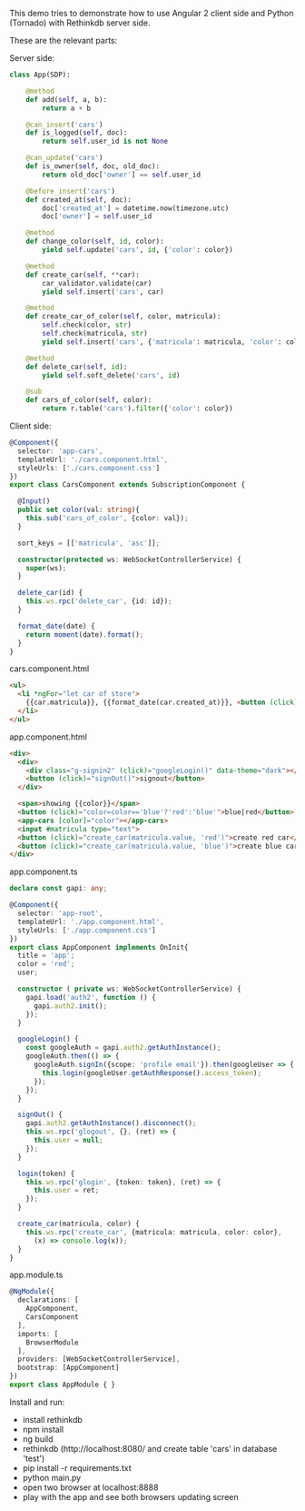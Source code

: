 This demo tries to demonstrate how to use Angular 2 client side and Python (Tornado) with Rethinkdb server side.

These are the relevant parts:

Server side:

```python
class App(SDP):

    @method
    def add(self, a, b):
        return a + b

    @can_insert('cars')
    def is_logged(self, doc):
        return self.user_id is not None

    @can_update('cars')
    def is_owner(self, doc, old_doc):
        return old_doc['owner'] == self.user_id

    @before_insert('cars')
    def created_at(self, doc):
        doc['created_at'] = datetime.now(timezone.utc)
        doc['owner'] = self.user_id

    @method
    def change_color(self, id, color):
        yield self.update('cars', id, {'color': color})

    @method
    def create_car(self, **car):
        car_validator.validate(car)
        yield self.insert('cars', car)

    @method
    def create_car_of_color(self, color, matricula):
        self.check(color, str)
        self.check(matricula, str)
        yield self.insert('cars', {'matricula': matricula, 'color': color})

    @method
    def delete_car(self, id):
        yield self.soft_delete('cars', id)

    @sub
    def cars_of_color(self, color):
        return r.table('cars').filter({'color': color})
```

Client side:

```typescript
@Component({
  selector: 'app-cars',
  templateUrl: './cars.component.html',
  styleUrls: ['./cars.component.css']
})
export class CarsComponent extends SubscriptionComponent {

  @Input()
  public set color(val: string){
    this.sub('cars_of_color', {color: val});
  }

  sort_keys = [['matricula', 'asc']];

  constructor(protected ws: WebSocketControllerService) {
    super(ws);
  }

  delete_car(id) {
    this.ws.rpc('delete_car', {id: id});
  }

  format_date(date) {
    return moment(date).format();
  }
}
```

cars.component.html
```html
<ul>
  <li *ngFor="let car of store">
    {{car.matricula}}, {{format_date(car.created_at)}}, <button (click)="delete_car(car.id)">delete car</button>
  </li>
</ul>
```

app.component.html
```html
<div>
  <div>
    <div class="g-signin2" (click)="googleLogin()" data-theme="dark"></div>
    <button (click)="signOut()">signout</button>
  </div>

  <span>showing {{color}}</span>
  <button (click)="color=color=='blue'?'red':'blue'">blue|red</button>
  <app-cars [color]="color"></app-cars>
  <input #matricula type="text">
  <button (click)="create_car(matricula.value, 'red')">create red car</button>
  <button (click)="create_car(matricula.value, 'blue')">create blue car</button>
</div>
```

app.component.ts
```typescript
declare const gapi: any;

@Component({
  selector: 'app-root',
  templateUrl: './app.component.html',
  styleUrls: ['./app.component.css']
})
export class AppComponent implements OnInit{
  title = 'app';
  color = 'red';
  user;

  constructor ( private ws: WebSocketControllerService) {
    gapi.load('auth2', function () {
      gapi.auth2.init();
    });
  }

  googleLogin() {
    const googleAuth = gapi.auth2.getAuthInstance();
    googleAuth.then(() => {
      googleAuth.signIn({scope: 'profile email'}).then(googleUser => {
        this.login(googleUser.getAuthResponse().access_token);
      });
    });
  }

  signOut() {
    gapi.auth2.getAuthInstance().disconnect();
    this.ws.rpc('glogout', {}, (ret) => {
      this.user = null;
    });
  }

  login(token) {
    this.ws.rpc('glogin', {token: token}, (ret) => {
      this.user = ret;
    });
  }

  create_car(matricula, color) {
    this.ws.rpc('create_car', {matricula: matricula, color: color},
      (x) => console.log(x));
  }
}
```

app.module.ts
```typescript
@NgModule({
  declarations: [
    AppComponent,
    CarsComponent
  ],
  imports: [
    BrowserModule
  ],
  providers: [WebSocketControllerService],
  bootstrap: [AppComponent]
})
export class AppModule { }
```


Install and run:

* install rethinkdb
* npm install
* ng build
* rethinkdb (http://localhost:8080/ and create table 'cars' in database 'test')
* pip install -r requirements.txt
* python main.py
* open two browser at localhost:8888
* play with the app and see both browsers updating screen
